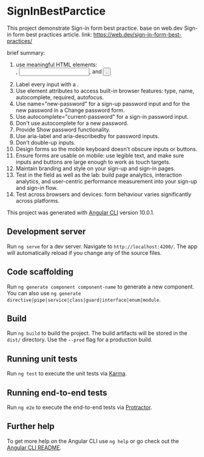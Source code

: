 # SignInBestParctice

This project demonstrate Sign-in form best practice.
base on web.dev Sign-in form best practices article.
link: https://web.dev/sign-in-form-best-practices/

brief summary:

1. use meaningful HTML elements: <form>, <input>, <label> and <button>.
2. Label every input with a <label>.
3. Use element attributes to access built-in browser features: type, name, autocomplete, required, autofocus.
4. Use name="new-password" for a sign-up password input and for the new password in a Change password form.
5. Use autocomplete="current-password" for a sign-in password input.
6. Don't use autocomplete for a new password.
7. Provide Show password functionality.
8. Use aria-label and aria-describedby for password inputs.
9. Don't double-up inputs.
10. Design forms so the mobile keyboard doesn't obscure inputs or buttons.
11. Ensure forms are usable on mobile: use legible text, and make sure inputs and buttons are large enough to work as touch targets.
12. Maintain branding and style on your sign-up and sign-in pages.
13. Test in the field as well as the lab: build page analytics, interaction analytics, and user-centric performance measurement into your sign-up and sign-in flow.
14. Test across browsers and devices: form behaviour varies significantly across platforms.


This project was generated with [Angular CLI](https://github.com/angular/angular-cli) version 10.0.1.

## Development server

Run `ng serve` for a dev server. Navigate to `http://localhost:4200/`. The app will automatically reload if you change any of the source files.

## Code scaffolding

Run `ng generate component component-name` to generate a new component. You can also use `ng generate directive|pipe|service|class|guard|interface|enum|module`.

## Build

Run `ng build` to build the project. The build artifacts will be stored in the `dist/` directory. Use the `--prod` flag for a production build.

## Running unit tests

Run `ng test` to execute the unit tests via [Karma](https://karma-runner.github.io).

## Running end-to-end tests

Run `ng e2e` to execute the end-to-end tests via [Protractor](http://www.protractortest.org/).

## Further help

To get more help on the Angular CLI use `ng help` or go check out the [Angular CLI README](https://github.com/angular/angular-cli/blob/master/README.md).
